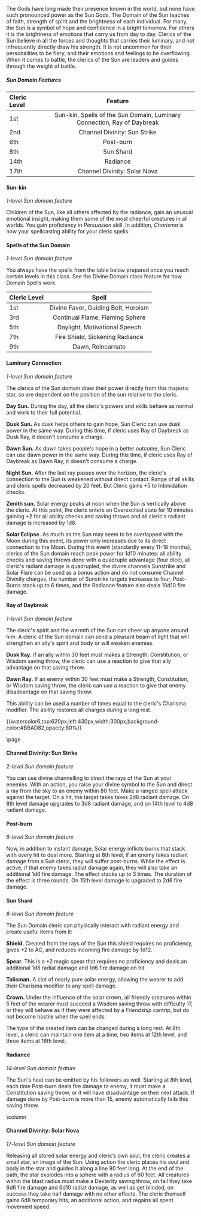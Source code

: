 The Gods have long made their presence known in the world, but none have such pronounced power as the Sun Gods. The Domain of the Sun teaches of faith, strength of spirit and the brightness of each individual. For many, the Sun is a symbol of hope and confidence in a bright tomorrow. For others it is the brightness of emotions that carry us from day to day. Clerics of the Sun believe in all the forces and thoughts that carries their luminary, and not infrequently directly draw his strength. It is not uncommon for their personalities to be fiery, and their emotions and feelings to be overflowing. When it comes to battle, the clerics of the Sun are leaders and guides through the weight of battle.

##### Sun Domain Features 
| Cleric Level |                                 Feature                                      |
| :----------- | :-----------------------------------------------------------------------:|
| 1st          | Sun-kin, Spells of the Sun Domain, Luminary Connection, Ray of Daybreak      |
| 2nd          |                      Channel Divinity: Sun Strike                            |
| 6th          |                                Post-burn                                     |
| 8th          |                                Sun Shard                                     |
| 14th         |                                Radiance                                      |
| 17th         |                      Channel Divinity: Solar Nova                            |


#### Sun-kin 
*1-level Sun domain feature*

Children of the Sun, like all others affected by the radiance, gain an unusual emotional insight, making them some of the most cheerful creatures in all worlds. You gain proficiency in *Persuasion* skill. In addition, *Charisma* is now your spellcasting ability for your cleric spells.

#### Spells of the Sun Domain
*1-level Sun domain feature*

You always have the spells from the table below prepared once you reach certain levels in this class. See the Divine Domain class feature for how Domain Spells work.

| Cleric Level | Spell | 
|:-------------|:-------:|
| 1st            | Divine Favor, Guiding Bolt, Heroism |
| 3rd            | Continual Flame, Flaming Sphere |
| 5th            | Daylight, Motivational Speech |
| 7th            | Fire Shield, Sickening Radiance | 
| 9th            | Dawn, Reincarnate |

#### Luminary Connection
*1-level Sun domain feature*

The clerics of the Sun domain draw their power directly from this majestic star, so are dependent on the position of the sun relative to the cleric. 

**Day Sun.** During the day, all the cleric's powers and skills behave as normal and work to their full potential.

**Dusk Sun.** As dusk helps others to gain hope, Sun Cleric can use dusk power in the same way. During this time, if cleric uses Ray of Daybreak as Dusk Ray, it doesn't consume a charge.

**Dawn Sun.** As dawn takes people's hope in a better outcome, Sun Cleric can use dawn power in the same way. During this time, if cleric uses Ray of Daybreak as Dawn Ray, it doesn't consume a charge. 

**Night Sun.** After the last ray passes over the horizon, the cleric's connection to the Sun is weakened without direct contact. Range of all skills and cleric spells decreased by 20 feet. But Cleric gains +5 to Intimidation checks.

**Zenith sun.** Solar energy peaks at noon when the Sun is vertically above the cleric. At this point, the cleric enters an Overexcited state for 10 minutes gaining +2 for all ability checks and saving throws and all cleric's radiant damage is increased by 1d8. 

**Solar Eclipse.** As much as the Sun may seem to be overlapped with the Moon during this event, its power only increases due to its direct connection to the Moon. During this event (standardly every 11-18 months), clerics of the Sun domain reach peak power for 1d10 minutes: all ability checks and saving throws done with a quadruple advantage (four dice), all cleric's radiant damage is quadrupled, the divine channels Sunstrike and Solar Flare can be used as a bonus action and do not consume Channel Divinity charges, the number of Sunstrike targets increases to four, Post-Burns stack up to 6 times, and the Radiance feature also deals 10d10 fire damage.  


#### Ray of Daybreak
*1-level Sun domain feature*

The cleric's spirit and the warmth of the Sun can cheer up anyone around him. A cleric of the Sun domain can send a pleasant beam of light that will strengthen an ally's spirit and body or will weaken enemies.

**Dusk Ray.** If an ally within 30 feet must makes a Strength, Constitution, or Wisdom saving throw, the cleric can use a reaction to give that ally advantage on that saving throw. 

**Dawn Ray.** If an enemy within 30 feet must make a Strength, Constitution, or Wisdom saving throw, the cleric can use a reaction to give that enemy disadvantage on that saving throw.

This ability can be used a number of times equal to the cleric's Charisma modifier. The ability restores all charges during a long rest.


{{watercolor6,top:620px,left:430px,width:300px,background-color:#BBAD82,opacity:80%}}



\page

#### Channel Divinity: Sun Strike
*2-level Sun domain feature*

You can use divine channelling to direct the rays of the Sun at your enemies. With an action, you raise your divine symbol to the Sun and direct a ray from the sky to an enemy within 80 feet. Make a ranged spell attack against the target. On a hit, the target takes takes 2d8 radiant damage.
On 8th level damage upgrades to 3d8 radiant damage, and on 14th level to 4d8 radiant damage.

#### Post-burn
*6-level Sun domain feature*

Now, in addition to instant damage, Solar energy inflicts burns that stack with every hit to deal more. Starting at 6th level, if an enemy takes radiant damage from a Sun cleric, they will suffer  post-burns. While the effect is active, if that enemy takes radiat damage again, they will also take an additional 1d6 fire damage. The effect stacks up to 3 times. The duration of the effect is three rounds.
On 15th level damage is upgraded to 2d6 fire damage.

#### Sun Shard
*8-level Sun domain feature*

The Sun Domain cleric can physically interact with radiant energy and create useful items from it: 

**Shield.** Created from the rays of the Sun this shield requires no proficiency, gives +2 to AC, and reduces incoming fire damage by 1d12.

**Spear.** This is a +2 magic spear that requires no proficiency and deals an additional 1d8 radiat damage and 1d6 fire damage on hit. 

**Talisman.** A clot of nearly pure solar energy, allowing the wearer to add their Charisma modifier to any spell damage.

**Crown.** Under the influence of the solar crown, all friendly creatures within 5 feet of the wearer must succeed a Wisdom saving throw with difficulty 17, or they will behave as if they were affected by a *Friendship* cantrip, but do not become hostile when the spell ends.

The type of the created item can be changed during a long rest.
At 8th level, a cleric can maintain one item at a time, two items at 12th level, and three items at 16th level. 



#### Radiance
*14-level Sun domain feature*

The Sun's heat can be emitted by his followers as well. Starting at 8th level, each time Post-burn deals fire damage to enemy, it must make a Constitution saving throw, or it will have disadvantage on their next attack. If damage done by Post-burn is more than 15, enemy automatically fails this saving throw.

\column


#### Channel Divinity: Solar Nova
*17-level Sun domain feature*

Releasing all stored solar energy and cleric’s own soul, the cleric creates a small star, an image of the Sun. Using action the cleric places his soul and body in the star and guides it along a line 90 feet long. At the end of the path, the star explodes into a sphere with a radius of 60 feet. All creatures within the blast radius must make a Dexterity saving throw, on fail they take 6d6 fire damage and 6d10 radiat damage, as well as get blinded, on success they take half damage with no other effects. The cleric themself gains 6d8 temporary hits, an additional action, and regains all spent movement speed.
